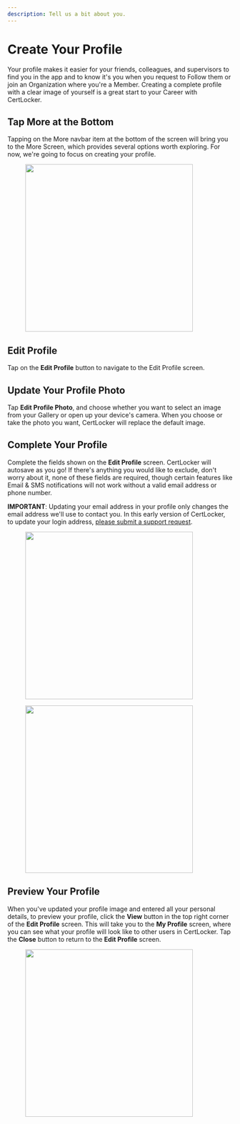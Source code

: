 ```yaml
---
description: Tell us a bit about you.
---
```


# Create Your Profile

Your profile makes it easier for your friends, colleagues, and supervisors to find you in the app and to know it's you when you request to Follow them or join an Organization where you're a Member. Creating a complete profile with a clear image of yourself is a great start to your Career with CertLocker.

## Tap More at the Bottom

Tapping on the More navbar item at the bottom of the screen will bring you to the More Screen, which provides several options worth exploring. For now, we're going to focus on creating your profile.

<figure><img src="../.gitbook/assets/1.0.0-more.PNG" alt="" width="375"><figcaption></figcaption></figure>

## Edit Profile

Tap on the **Edit Profile** button to navigate to the Edit Profile screen.

## Update Your Profile Photo

Tap **Edit Profile Photo**, and choose whether you want to select an image from your Gallery or open up your device's camera. When you choose or take the photo you want, CertLocker will replace the default image.

## Complete Your Profile

Complete the fields shown on the **Edit Profile** screen. CertLocker will autosave as you go! If there's anything you would like to exclude, don't worry about it, none of these fields are required, though certain features like Email & SMS notifications will not work without a valid email address or phone number.

**IMPORTANT**: Updating your email address in your profile only changes the email address we'll use to contact you. In this early version of CertLocker, to update your login address, [please submit a support request](https://form.asana.com/?k=9ZDd1YrRWfsneFrr01xdug\&d=1107920631423484).

<div><figure><img src="../.gitbook/assets/1.0.0-edit-profile.PNG" alt="" width="375"><figcaption></figcaption></figure> <figure><img src="../.gitbook/assets/1.0.0-edit-profile-complete.PNG" alt="" width="375"><figcaption></figcaption></figure></div>

## Preview Your Profile

When you've updated your profile image and entered all your personal details, to preview your profile, click the **View** button in the top right corner of the **Edit Profile** screen. This will take you to the **My Profile** screen, where you can see what your profile will look like to other users in CertLocker. Tap the **Close** button to return to the **Edit Profile** screen.

<figure><img src="../.gitbook/assets/1.0.0-view-profile.PNG" alt="" width="375"><figcaption></figcaption></figure>

